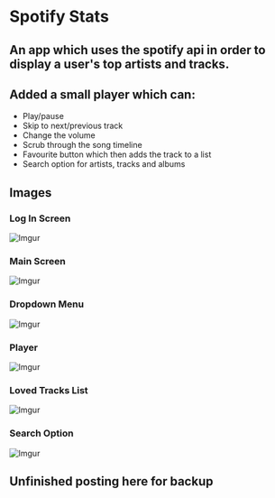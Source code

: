 # Spotify Stats
## An app which uses the spotify api in order to display a user's top artists and tracks.

## Added a small player which can:
- Play/pause
- Skip to next/previous track
- Change the volume
- Scrub through the song timeline
- Favourite button which then adds the track to a list 
- Search option for artists, tracks and albums

## Images
### Log In Screen
![Imgur](https://i.imgur.com/Mlfc91a.png)

### Main Screen
![Imgur](https://i.imgur.com/4JUzgGN.png)

### Dropdown Menu
![Imgur](https://i.imgur.com/2x9HuHA.png)

### Player
![Imgur](https://i.imgur.com/8Htkcz2.png)

### Loved Tracks List
![Imgur](https://i.imgur.com/KZnAWOx.png)

### Search Option
![Imgur](https://i.imgur.com/ltktuaW.png)

## Unfinished posting here for backup
